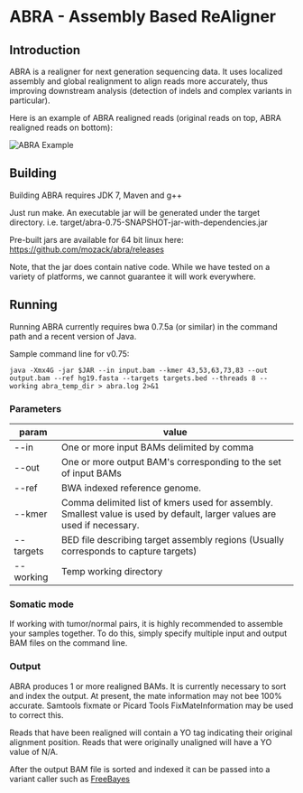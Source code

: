 # ABRA - Assembly Based ReAligner

## Introduction

ABRA is a realigner for next generation sequencing data.  It uses localized assembly and global realignment to align reads more accurately, thus improving downstream analysis (detection of indels and complex variants in particular).

Here is an example of ABRA realigned reads (original reads on top, ABRA realigned reads on bottom):

![ABRA Example](https://raw.githubusercontent.com/mozack/abra/master/misc/example.png)

## Building

Building ABRA requires JDK 7, Maven and g++

Just run make.  An executable jar will be generated under the target directory.  i.e. target/abra-0.75-SNAPSHOT-jar-with-dependencies.jar

Pre-built jars are available for 64 bit linux here: https://github.com/mozack/abra/releases

Note, that the jar does contain native code.  While we have tested on a variety of platforms, we cannot guarantee it will work everywhere.

## Running

Running ABRA currently requires bwa 0.7.5a (or similar) in the command path and a recent version of Java.

Sample command line for v0.75:

```
java -Xmx4G -jar $JAR --in input.bam --kmer 43,53,63,73,83 --out output.bam --ref hg19.fasta --targets targets.bed --threads 8 --working abra_temp_dir > abra.log 2>&1
```

### Parameters
param | value
------ | -------
--in | One or more input BAMs delimited by comma
--out | One or more output BAM's corresponding to the set of input BAMs
--ref  | BWA indexed reference genome.
--kmer | Comma delimited list of kmers used for assembly.  Smallest value is used by default, larger values are used if necessary.
--targets | BED file describing target assembly regions (Usually corresponds to capture targets)
--working | Temp working directory

### Somatic  mode

If working with tumor/normal pairs, it is highly recommended to assemble your samples together.  To do this, simply specify multiple input and output BAM files on the command line. 

### Output
ABRA produces 1 or more realigned BAMs.  It is currently necessary to sort and index the output.  At present, the mate information may not bee 100% accurate.  Samtools fixmate or Picard Tools FixMateInformation may be used to correct this.

Reads that have been realigned will contain a YO tag indicating their original alignment position.  Reads that were originally unaligned will have a YO value of N/A.

After the output BAM file is sorted and indexed it can be passed into a variant caller such as [FreeBayes](https://github.com/ekg/freebayes)
